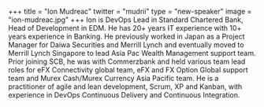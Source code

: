 +++
title = "Ion Mudreac"
twitter = "mudrii"
type = "new-speaker"
image = "ion-mudreac.jpg"
+++
Ion is DevOps Lead in Standard Chartered Bank, Head of Development in EDM. He has 20+ years IT experience with 10+ years experience in Banking. He previously worked in Japan as a Project Manager for Daiwa Securities and Merrill Lynch and eventually moved to Merrill Lynch Singapore to lead Asia Pac Wealth Management support team. Prior joining SCB, he was with Commerzbank and held various team lead roles for eFX Connectivity global team, eFX and FX Option Global support team  and Murex Cash/Murex Currency Asia Pacific team.
He is a practitioner of agile and lean development, Scrum, XP and  Kanban, with experience in DevOps Continuous Delivery and Continuous Integration.